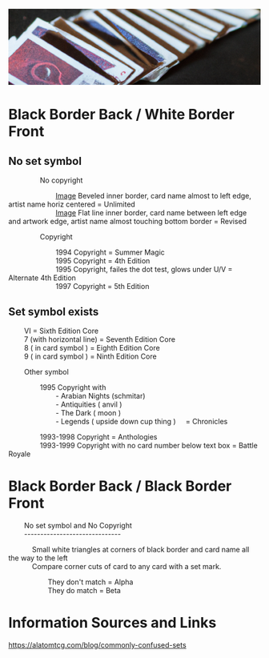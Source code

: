 ![old cards](/assets/header.png)


# Black Border Back / White Border Front

## No set symbol
	
                No copyright
	 
                        [Image](/assets/unlimited.png) Beveled inner border, card name almost to left edge, artist name horiz centered  = Unlimited  
                        [Image](/assets/revised.png) Flat line inner border, card name between left edge and artwork edge, artist name almost touching bottom border = Revised

                Copyright
      
                        1994 Copyright = Summer Magic  
                        1995 Copyright = 4th Edition  
                        1995 Copyright, failes the dot test, glows under U/V = Alternate 4th Edition  
                        1997 Copyright = 5th Edition

## Set symbol exists
 	
        VI = Sixth Edition Core  
        7 (with horizontal line) = Seventh Edition Core  
        8 ( in card symbol ) = Eighth Edition Core  
        9 ( in card symbol ) = Ninth Edition Core  
	
        Other symbol  

                1995 Copyright with  
                        - Arabian Nights (schmitar)  
                        - Antiquities ( anvil )  
                        - The Dark ( moon )  
                        - Legends ( upside down cup thing ) 
		    = Chronicles  
                  
                1993-1998 Copyright = Anthologies  
                1993-1999 Copyright with no card number below text box = Battle Royale  

    
# Black Border Back / Black Border Front

        No set symbol and No Copyright  
        ------------------------------  
       
            Small white triangles at corners of black border and card name all the way to the left  
            Compare corner cuts of card to any card with a set mark.  

                    They don't match = Alpha  
                    They do match = Beta  



# Information Sources and Links

https://alatomtcg.com/blog/commonly-confused-sets



